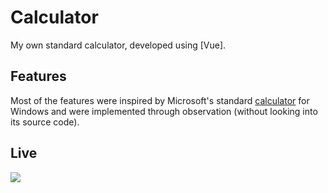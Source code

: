 # Calculator
My own standard calculator, developed using [Vue].

## Features
Most of the features were inspired by Microsoft's standard [calculator] for Windows and were implemented through observation (without looking into its source code).

## Live
<img src="https://therealsujitk-vercel-badge.vercel.app/?app=calculator-two-flame&style=for-the-badge&logo=false" />

<!-- References -->
[calculator]: https://github.com/Microsoft/calculator
